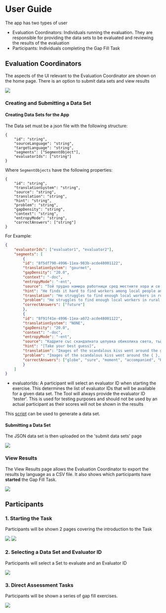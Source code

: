 # User Guide

The app has two types of user 

- Evaluation Coordinators: Individuals running the evaluation. They are responsible for providing the data sets to be evaluated and reviewing the results of the evaluation
- Participants: Individuals completing the Gap Fill Task

## Evaluation Coordinators

The aspects of the UI relevant to the Evaluation Coordinator are shown on the home page. There is an option to submit data sets and view results

![](./images/evaluationCoordinator.png)

### Creating and Submitting a Data Set

#### Creating Data Sets for the App

The Data set must be a json file with the following structure:

```
{
    "id": "string",
    "sourceLanguage": "string",
    "targetLanguage": "string",
    "segments": ["SegmentObject"],
    "evaluatorIds": ["string"]
}
```

Where `SegmentObjects` have the following properties:

```
{
    "id": "string",
    "translationSystem": "string",
    "source": "string",
    "translation": "string",
    "hint": "string",
    "problem": "string",
    "gapDensity": "string",
    "context": "string",
    "entropyMode": "string",
    "correctAnswers": ["string"]
}
```

For Example:

```json
{
    "evaluatorIds": ["evaluator1", "evaluator2"],
    "segments": [
        {
        "id": "8f5df790-4996-11ea-983b-acde48001122",
        "translationSystem": "gourmet",
        "gapDensity": "20.0",
        "context": "-doc",
        "entropyMode": "-ent",
        "source": "Той трудно намира работници сред местните хора и се тревожи за бъдещето.",
        "hint": "He finds it hard to find workers among local people and worries about the future.",
        "translation": "He struggles to find enough local workers in rural Scotland to work in the field and is worried about the future.",
        "problem": "He struggles to find enough local workers in rural Scotland to work in the field and is worried about the { }.",
        "correctAnswers": ["future"]
        },
        {
        "id": "8f91f41e-4996-11ea-a072-acde48001122",
        "translationSystem": "NONE",
        "gapDensity": "20.0",
        "context": "-doc",
        "entropyMode": "-ent",
        "source": "Кадрите със скандалната целувка обиколиха света, тъй като музикантите споделиха в Инстаграм снимката с думите: 'Русия, обичаме те'.",
        "hint": "[Take your best guess]",
        "translation": "Images of the scandalous kiss went around the globe, with the group making sure they shared the moment on Instagram accompanied by the words: “Russia, we love you”.",
        "problem": "Images of the scandalous kiss went around the { }, with the group making { } they shared the { } on Instagram { } by the words: “{ }, we love you”.",
        "correctAnswers": ["globe", "sure", "moment", "accompanied", "Russia"]
        }
    ]
}
```

- evaluatorIds: A participant will select an evaluator ID when starting the exercise. This determines the list of evaluator IDs that will be available for a given data set. The Tool will always provide the evaluator ID 'tester'. This is used for testing purposes and should not be used by an actual participant as their scores will not be shown in the results

This [script](https://gitlab.com/mlforcada/bbc-dw-gf) can be used to generate a data set.

#### Submitting a Data Set

The JSON data set is then uploaded on the 'submit data sets' page

![](./images/submitDataset.png)

### View Results

The View Results page allows the Evaluation Coordinator to export the results by language as a CSV file. It also shows which participants have **started** the Gap Fill Task.

![](./images/exportData.png)

## Participants

### 1. Starting the Task

Participants will be shown 2 pages covering the introduction to the Task

![](./images/index.png)
![](./images/furtherInfo.png)

### 2. Selecting a Data Set and Evaluator ID

Participants will select a Set to evaluate and an Evaluator ID

![](./images/idSelection.png)

### 3. Direct Assessment Tasks

Participants will be shown a series of gap fill exercises.

![](./images/gapFill.png)
